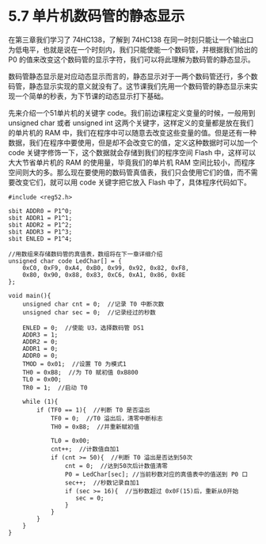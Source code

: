 # 5.7 单片机数码管的静态显示

在第三章我们学习了 74HC138，了解到 74HC138 在同一时刻只能让一个输出口为低电平，也就是说在一个时刻内，我们只能使能一个数码管，并根据我们给出的 P0 的值来改变这个数码管的显示字符，我们可以将此理解为数码管的静态显示。

数码管静态显示是对应动态显示而言的，静态显示对于一两个数码管还行，多个数码管，静态显示实现的意义就没有了。这节课我们先用一个数码管的静态显示来实现一个简单的秒表，为下节课的动态显示打下基础。

先来介绍一个51单片机的关键字 code。我们前边课程定义变量的时候，一般用到 unsigned char 或者 unsigned int 这两个关键字，这样定义的变量都是放在我们的单片机的 RAM 中，我们在程序中可以随意去改变这些变量的值。但是还有一种数据，我们在程序中要使用，但是却不会改变它的值，定义这种数据时可以加一个 code 关键字修饰一下，这个数据就会存储到我们的程序空间 Flash 中，这样可以大大节省单片机的 RAM 的使用量，毕竟我们的单片机 RAM 空间比较小，而程序空间则大的多。那么现在要使用的数码管真值表，我们只会使用它们的值，而不需要改变它们，就可以用 code 关键字把它放入 Flash 中了，具体程序代码如下。

```
#include <reg52.h>

sbit ADDR0 = P1^0;
sbit ADDR1 = P1^1;
sbit ADDR2 = P1^2;
sbit ADDR3 = P1^3;
sbit ENLED = P1^4;

//用数组来存储数码管的真值表，数组将在下一章详细介绍
unsigned char code LedChar[] = {
    0xC0, 0xF9, 0xA4, 0xB0, 0x99, 0x92, 0x82, 0xF8,
    0x80, 0x90, 0x88, 0x83, 0xC6, 0xA1, 0x86, 0x8E
};

void main(){
    unsigned char cnt = 0;  //记录 T0 中断次数
    unsigned char sec = 0;  //记录经过的秒数
   
    ENLED = 0;  //使能 U3，选择数码管 DS1
    ADDR3 = 1;
    ADDR2 = 0;
    ADDR1 = 0;
    ADDR0 = 0;
    TMOD = 0x01;  //设置 T0 为模式1
    TH0 = 0xB8;  //为 T0 赋初值 0xB800
    TL0 = 0x00;
    TR0 = 1;  //启动 T0

    while (1){
        if (TF0 == 1){  //判断 T0 是否溢出
            TF0 = 0;  //T0 溢出后，清零中断标志
            TH0 = 0xB8;  //并重新赋初值
           
            TL0 = 0x00;
            cnt++;  //计数值自加1
            if (cnt >= 50){  //判断 T0 溢出是否达到50次
                cnt = 0;  //达到50次后计数值清零
                P0 = LedChar[sec]; //当前秒数对应的真值表中的值送到 P0 口
                sec++;  //秒数记录自加1
                if (sec >= 16){  //当秒数超过 0x0F(15)后，重新从0开始
                   sec = 0;
                }
            }
        }
    }
}
```
